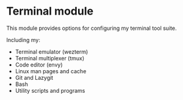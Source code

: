 # Terminal module

This module provides options for configuring my terminal tool suite.

Including my:
- Terminal emulator (wezterm)
- Terminal multiplexer (tmux)
- Code editor (envy)
- Linux man pages and cache
- Git and Lazygit
- Bash
- Utility scripts and programs
